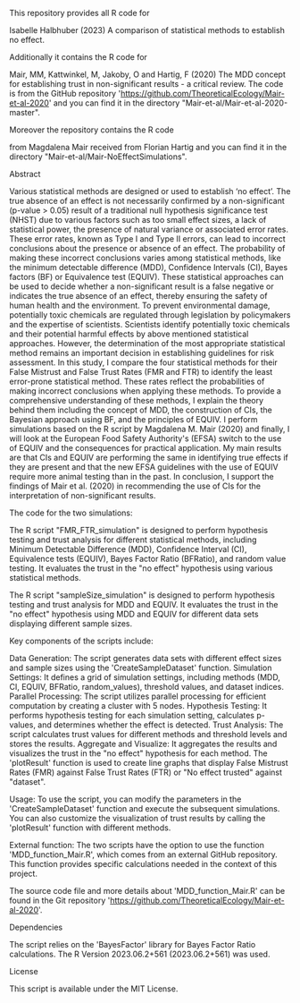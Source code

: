 This repository provides all R code for

Isabelle Halbhuber (2023) A comparison of statistical methods to establish no effect.

Additionally it contains the R code for

Mair, MM, Kattwinkel, M, Jakoby, O and Hartig, F (2020) The MDD concept for establishing trust in non-significant results - a critical review. The code is from the GitHub repository 'https://github.com/TheoreticalEcology/Mair-et-al-2020' and you can find it in the directory "Mair-et-al/Mair-et-al-2020-master".

Moreover the repository contains the R code

from Magdalena Mair received from Florian Hartig and you can find it in the directory "Mair-et-al/Mair-NoEffectSimulations". 


Abstract

Various statistical methods are designed or used to establish ‘no effect’. The true absence of an effect is not necessarily confirmed by a non-significant (p-value > 0.05) result of a traditional null hypothesis significance test (NHST) due to various factors such as too small effect sizes, a lack of statistical power, the presence of natural variance or associated error rates. These error rates, known as Type I and Type II errors, can lead to incorrect conclusions about the presence or absence of an effect. The probability of making these incorrect conclusions varies among statistical methods, like the minimum detectable difference (MDD), Confidence Intervals (CI), Bayes factors (BF) or Equivalence test (EQUIV). These statistical approaches can be used to decide whether a non-significant result is a false negative or indicates the true absence of an effect, thereby ensuring the safety of human health and the environment. To prevent environmental damage, potentially toxic chemicals are regulated through legislation by policymakers and the expertise of scientists. Scientists identify potentially toxic chemicals and their potential harmful effects by above mentioned statistical approaches. However, the determination of the most appropriate statistical method remains an important decision in establishing guidelines for risk assessment. In this study, I compare the four statistical methods for their False Mistrust and False Trust Rates (FMR and FTR) to identify the least error-prone statistical method. These rates reflect the probabilities of making incorrect conclusions when applying these methods. To provide a comprehensive understanding of these methods, I explain the theory behind them including the concept of MDD, the construction of CIs, the Bayesian approach using BF, and the principles of EQUIV. I perform simulations based on the R script by Magdalena M. Mair (2020) and finally, I will look at the European Food Safety Authority's (EFSA) switch to the use of EQUIV and the consequences for practical application. My main results are that CIs and EQUIV are performing the same in identifying true effects if they are present and that the new EFSA guidelines with the use of EQUIV require more animal testing than in the past. In conclusion, I support the findings of Mair et al. (2020) in recommending the use of CIs for the interpretation of non-significant results.


The code for the two simulations:

The R script "FMR_FTR_simulation" is designed to perform hypothesis testing and trust analysis for different statistical methods, including Minimum Detectable Difference (MDD), Confidence Interval (CI), Equivalence tests (EQUIV), Bayes Factor Ratio (BFRatio), and random value testing. It evaluates the trust in the "no effect" hypothesis using various statistical methods.

The R script "sampleSize_simulation" is designed to perform hypothesis testing and trust analysis for MDD and EQUIV. It evaluates the trust in the "no effect" hypothesis using MDD and EQUIV for different data sets displaying different sample sizes. 


Key components of the scripts include:

Data Generation: The script generates data sets with different effect sizes and sample sizes using the 'CreateSampleDataset' function.
Simulation Settings: It defines a grid of simulation settings, including methods (MDD, CI, EQUIV, BFRatio, random_values), threshold values, and dataset indices.
Parallel Processing: The script utilizes parallel processing for efficient computation by creating a cluster with 5 nodes.
Hypothesis Testing: It performs hypothesis testing for each simulation setting, calculates p-values, and determines whether the effect is detected.
Trust Analysis: The script calculates trust values for different methods and threshold levels and stores the results.
Aggregate and Visualize: It aggregates the results and visualizes the trust in the "no effect" hypothesis for each method. The 'plotResult' function is used to create line graphs that display False Mistrust Rates (FMR) against False Trust Rates (FTR) or "No effect trusted" against "dataset".

Usage: To use the script, you can modify the parameters in the 'CreateSampleDataset' function and execute the subsequent simulations. You can also customize the visualization of trust results by calling the 'plotResult' function with different methods.

External function: The two scripts have the option to use the function 'MDD_function_Mair.R', which comes from an external GitHub repository. This function provides specific calculations needed in the context of this project.

The source code file and more details about 'MDD_function_Mair.R' can be found in the Git repository 'https://github.com/TheoreticalEcology/Mair-et-al-2020'.

Dependencies

The script relies on the 'BayesFactor' library for Bayes Factor Ratio calculations.
The R Version 2023.06.2+561 (2023.06.2+561) was used.

License

This script is available under the MIT License.
